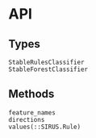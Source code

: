 # API

## Types

```@docs
StableRulesClassifier
StableForestClassifier
```

## Methods

```@docs
feature_names
directions
values(::SIRUS.Rule)
```
